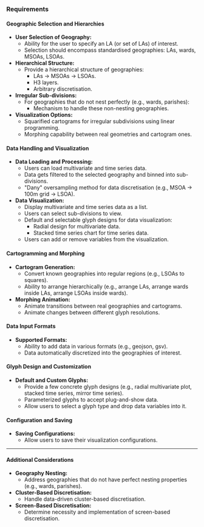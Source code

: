 ### Requirements

#### Geographic Selection and Hierarchies

- **User Selection of Geography:**
  - Ability for the user to specify an LA (or set of LAs) of interest.
  - Selection should encompass standardised geographies: LAs, wards, MSOAs, LSOAs.
- **Hierarchical Structure:**
  - Provide a hierarchical structure of geographies:
    - LAs -> MSOAs -> LSOAs.
    - H3 layers.
    - Arbitrary discretisation.
- **Irregular Sub-divisions:**
  - For geographies that do not nest perfectly (e.g., wards, parishes):
    - Mechanism to handle these non-nesting geographies.
- **Visualization Options:**
  - Squarified cartograms for irregular subdivisions using linear programming.
  - Morphing capability between real geometries and cartogram ones.

#### Data Handling and Visualization

- **Data Loading and Processing:**
  - Users can load multivariate and time series data.
  - Data gets filtered to the selected geography and binned into sub-divisions.
  - "Dany" oversampling method for data discretisation (e.g., MSOA -> 100m grid -> LSOA).
- **Data Visualization:**
  - Display multivariate and time series data as a list.
  - Users can select sub-divisions to view.
  - Default and selectable glyph designs for data visualization:
    - Radial design for multivariate data.
    - Stacked time series chart for time series data.
  - Users can add or remove variables from the visualization.

#### Cartogramming and Morphing

- **Cartogram Generation:**
  - Convert known geographies into regular regions (e.g., LSOAs to squares).
  - Ability to arrange hierarchically (e.g., arrange LAs, arrange wards inside LAs, arrange LSOAs inside wards).
- **Morphing Animation:**
  - Animate transitions between real geographies and cartograms.
  - Animate changes between different glyph resolutions.

#### Data Input Formats

- **Supported Formats:**
  - Ability to add data in various formats (e.g., geojson, gsv).
  - Data automatically discretized into the geographies of interest.

#### Glyph Design and Customization

- **Default and Custom Glyphs:**
  - Provide a few concrete glyph designs (e.g., radial multivariate plot, stacked time series, mirror time series).
  - Parameterized glyphs to accept plug-and-show data.
  - Allow users to select a glyph type and drop data variables into it.

#### Configuration and Saving

- **Saving Configurations:**
  - Allow users to save their visualization configurations.

---

#### Additional Considerations

- **Geography Nesting:**
  - Address geographies that do not have perfect nesting properties (e.g., wards, parishes).
- **Cluster-Based Discretisation:**
  - Handle data-driven cluster-based discretisation.
- **Screen-Based Discretisation:**
  - Determine necessity and implementation of screen-based discretisation.
